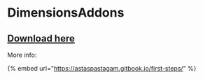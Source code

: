 # DimensionsAddons

## [Download here](https://www.spigotmc.org/resources/83982/)

More info:

{% embed url="https://astaspastagam.gitbook.io/first-steps/" %}
